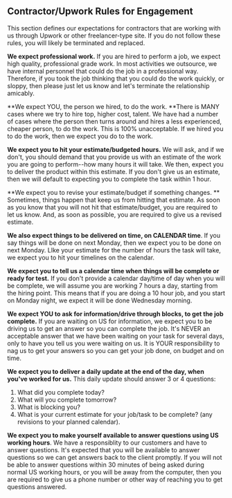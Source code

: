## Contractor/Upwork Rules for Engagement

This section defines our expectations for contractors that are working with us through Upwork or other freelancer-type site. If you do not follow these rules, you will likely be terminated and replaced.  

**We expect professional work.** If you are hired to perform a job, we expect high quality, professional grade work. In most activities we outsource, we have internal personnel that could do the job in a professional way. Therefore, if you took the job thinking that you could do the work quickly, or sloppy, then please just let us know and let's terminate the relationship amicably. 

**We expect YOU, the person we hired, to do the work. **There is MANY cases where we try to hire top, higher cost, talent. We have had a number of cases where the person then turns around and hires a less experienced, cheaper person, to do the work. This is 100% unacceptable.  If we hired you to do the work, then we expect you do to the work.

**We expect you to hit your estimate/budgeted hours.** We will ask, and if we don't, you should demand that you provide us with an estimate of the work you are going to perform--how many hours it will take. We then, expect you to deliver the product within this estimate.  If you don't give us an estimate, then we will default to expecting you to complete the task within 1 hour.  

**We expect you to revise your estimate/budget if something changes. ** Sometimes, things happen that keep us from hitting that estimate. As soon as you know that you will not hit that estimate/budget, you are required to let us know. And, as soon as possible, you are required to give us a revised estimate. 

**We also expect things to be delivered on time, on CALENDAR time**. If you say things will be done on next Monday, then we expect you to be done on next Monday. LIke your estimate for the number of hours the task will take, we expect you to hit your timelines on the calendar.

**We expect you to tell us a calendar time when things will be complete or ready for test.** If you don't provide a calendar day/time of day when you will be complete, we will assume you are working 7 hours a day, starting from the hiring point. This means that if you are doing a 10 hour job, and you start on Monday night, we expect it will be done Wednesday morning. 

**We expect YOU to ask for information/drive through blocks, to get the job complete.** If you are waiting on US for information, we expect you to be driving us to get an answer so you can complete the job. It's NEVER an acceptable answer that we have been waiting on your task for several days, only to have you tell us you were waiting on us. It is YOUR responsibility to nag us to get your answers so you can get your job done, on budget and on time. 

**We expect you to deliver a daily update at the end of the day, when you've worked for us.** This daily update should answer 3 or 4 questions: 

1. What did you complete today? 
2. What will you complete tomorrow?
3. What is blocking you?
4. What is your current estimate for your job/task to be complete? \(any revisions to your planned calendar\). 

**We expect you to make yourself available to answer questions using US working hours**. We have a responsiblity to our customers and have to answer questions. It's expected that you will be available to answer questions so we can get answers back to the client promptly. If you will not be able to answer questions within 30 minutes of being asked during normal US working hours, or you will be away from the computer, then you are required to give us a phone number or other way of reaching you to get questions answered. 

